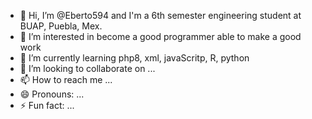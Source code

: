 - 👋 Hi, I’m @Eberto594 and I'm a 6th semester engineering student at BUAP, Puebla, Mex.
- 👀 I’m interested in become a good programmer able to make a good work
- 🌱 I’m currently learning php8, xml, javaScritp, R, python
- 💞️ I’m looking to collaborate on ...
- 📫 How to reach me ...
- 😄 Pronouns: ...
- ⚡ Fun fact: ...

<!---
Eberto594/Eberto594 is a ✨ special ✨ repository because its `README.md` (this file) appears on your GitHub profile.
You can click the Preview link to take a look at your changes.
--->
